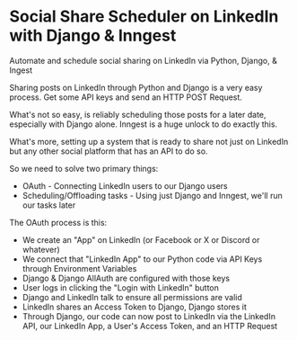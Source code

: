 # Social Share Scheduler on LinkedIn with Django & Inngest

Automate and schedule social sharing on LinkedIn via Python, Django, & Ingest

Sharing posts on LinkedIn through Python and Django is a very easy process. Get some API keys and send an HTTP POST Request.

What's not so easy, is reliably scheduling those posts for a later date, especially with Django alone. Inngest is a huge unlock to do exactly this.

What's more, setting up a system that is ready to share not just on LinkedIn but any other social platform that has an API to do so.

So we need to solve two primary things:

- OAuth - Connecting LinkedIn users to our Django users
- Scheduling/Offloading tasks - Using just Django and Inngest, we'll run our tasks later


The OAuth process is this:

- We create an "App" on LinkedIn (or Facebook or X or Discord or whatever)
- We connect that "LinkedIn App" to our Python code via API Keys through Environment Variables
- Django & Django AllAuth are configured with those keys
- User logs in clicking the "Login with LinkedIn" button
- Django and LinkedIn talk to ensure all permissions are valid
- LinkedIn shares an Access Token to Django, Django stores it
- Through Django, our code can now post to LinkedIn via the LinkedIn API, our LinkedIn App, a User's Access Token, and an HTTP Request
